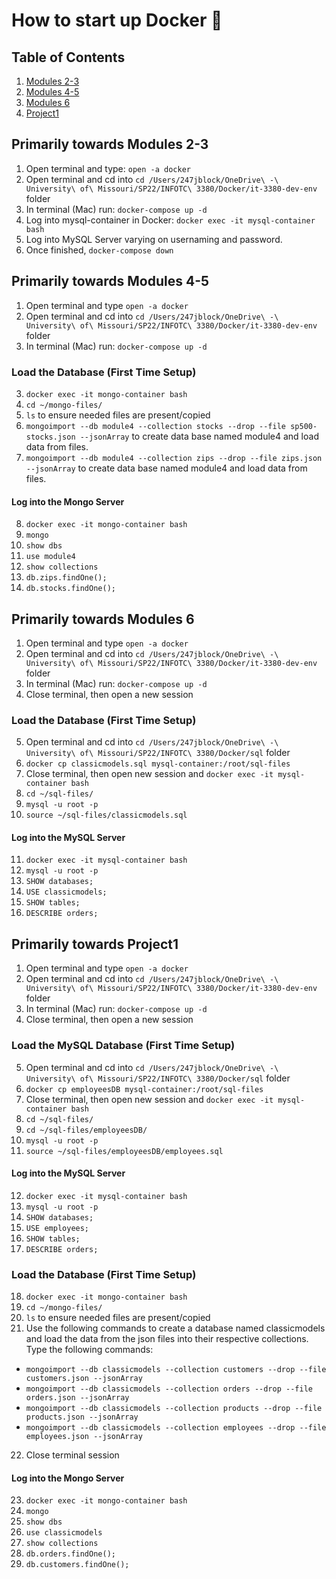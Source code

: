 # How to start up Docker 🐳
## Table of Contents
1. [Modules 2-3](#primarily-towards-modules-2-3)
2. [Modules 4-5](#primarily-towards-modules-4-5)
3. [Modules 6](#primarily-towards-modules-6)
4. [Project1](#primarily-towards-project1)

## Primarily towards Modules 2-3
1. Open terminal and type: ```open -a docker```
2. Open terminal and cd into ```cd /Users/247jblock/OneDrive\ -\ University\ of\ Missouri/SP22/INFOTC\ 3380/Docker/it-3380-dev-env``` folder
3. In terminal (Mac) run: ```docker-compose up -d```
4. Log into mysql-container in Docker: ```docker exec -it mysql-container bash```
5. Log into MySQL Server varying on usernaming and password.
6. Once finished, ```docker-compose down```


## Primarily towards Modules 4-5
1. Open terminal and type ```open -a docker```
2. Open terminal and cd into ```cd /Users/247jblock/OneDrive\ -\ University\ of\ Missouri/SP22/INFOTC\ 3380/Docker/it-3380-dev-env``` folder
3. In terminal (Mac) run: ```docker-compose up -d```
### Load the Database (First Time Setup)
3. ```docker exec -it mongo-container bash```
4. ```cd ~/mongo-files/```
5. ```ls``` to ensure needed files are present/copied
6. ```mongoimport --db module4 --collection stocks --drop --file sp500-stocks.json --jsonArray``` to create data base named module4 and load data from files.
7. ```mongoimport --db module4 --collection zips --drop --file zips.json --jsonArray``` to create data base named module4 and load data from files.
#### Log into the Mongo Server
8. ```docker exec -it mongo-container bash```
9. ```mongo```
10. ```show dbs```
11. ```use module4```
12. ```show collections```
13. ```db.zips.findOne();```
14. ```db.stocks.findOne();```

## Primarily towards Modules 6
1. Open terminal and type ```open -a docker```
2. Open terminal and cd into ```cd /Users/247jblock/OneDrive\ -\ University\ of\ Missouri/SP22/INFOTC\ 3380/Docker/it-3380-dev-env``` folder
3. In terminal (Mac) run: ```docker-compose up -d```
4. Close terminal, then open a new session
### Load the Database (First Time Setup)
5. Open terminal and cd into ```cd /Users/247jblock/OneDrive\ -\ University\ of\ Missouri/SP22/INFOTC\ 3380/Docker/sql``` folder
6. ```docker cp classicmodels.sql mysql-container:/root/sql-files```
7. Close terminal, then open new session and ```docker exec -it mysql-container bash```
8. ```cd ~/sql-files/```
9. ```mysql -u root -p```
10. ```source ~/sql-files/classicmodels.sql```
#### Log into the MySQL Server
11. ```docker exec -it mysql-container bash```
12. ```mysql -u root -p```
13. ```SHOW databases;```
14. ```USE classicmodels;```
15. ```SHOW tables;```
16. ```DESCRIBE orders;```

## Primarily towards Project1
1. Open terminal and type ```open -a docker```
2. Open terminal and cd into ```cd /Users/247jblock/OneDrive\ -\ University\ of\ Missouri/SP22/INFOTC\ 3380/Docker/it-3380-dev-env``` folder
3. In terminal (Mac) run: ```docker-compose up -d```
4. Close terminal, then open a new session
### Load the MySQL Database (First Time Setup)
5. Open terminal and cd into ```cd /Users/247jblock/OneDrive\ -\ University\ of\ Missouri/SP22/INFOTC\ 3380/Docker/sql``` folder
6. ```docker cp employeesDB mysql-container:/root/sql-files```
7. Close terminal, then open new session and ```docker exec -it mysql-container bash```
8. ```cd ~/sql-files/```
9. ```cd ~/sql-files/employeesDB/```
10. ```mysql -u root -p```
11. ```source ~/sql-files/employeesDB/employees.sql```
#### Log into the MySQL Server
12. ```docker exec -it mysql-container bash```
13. ```mysql -u root -p```
14. ```SHOW databases;```
15. ```USE employees;```
16. ```SHOW tables;```
17. ```DESCRIBE orders;```
### Load the Database (First Time Setup)
18. ```docker exec -it mongo-container bash```
19. ```cd ~/mongo-files/```
20. ```ls``` to ensure needed files are present/copied
21. Use the following commands to create a database named classicmodels and load the data from the json files into their respective collections. Type the following commands:
   * ```mongoimport --db classicmodels --collection customers --drop --file customers.json --jsonArray```
   * ```mongoimport --db classicmodels --collection orders --drop --file orders.json --jsonArray```
   * ```mongoimport --db classicmodels --collection products --drop --file products.json --jsonArray```
   * ```mongoimport --db classicmodels --collection employees --drop --file employees.json --jsonArray```

22. Close terminal session
#### Log into the Mongo Server
23. ```docker exec -it mongo-container bash```
24. ```mongo```
25. ```show dbs```
26. ```use classicmodels```
27. ```show collections```
28. ```db.orders.findOne();```
29. ```db.customers.findOne();```
